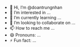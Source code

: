 - 👋 Hi, I’m @doantrungnhan
- 👀 I’m interested in ...
- 🌱 I’m currently learning ...
- 💞️ I’m looking to collaborate on ...
- 📫 How to reach me ...
- 😄 Pronouns: ...
- ⚡ Fun fact: ...

<!---
doantrungnhan/doantrungnhan is a ✨ special ✨ repository because its `README.md` (this file) appears on your GitHub profile.
You can click the Preview link to take a look at your changes.
--->
